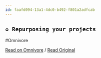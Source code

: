 ```yaml
---
id: faafd094-13a1-4dc0-b492-f801a2adfcab
---
```


## `♻️ Repurposing your projects`
#Omnivore

[Read on Omnivore](https://omnivore.app/me/https-ghost-org-resources-repurposing-your-projects-19222f22d08) / [Read Original](https://ghost.org/resources/repurposing-your-projects/)


